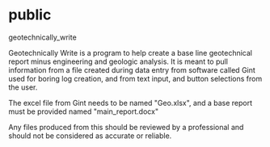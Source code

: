# public
geotechnically_write

Geotechnically Write is a program to help create a base line geotechnical report minus engineering and geologic analysis. It is meant to pull information from a file created during data entry from software called Gint used for boring log creation, and from text input, and button selections from the user. 

The excel file from Gint needs to be named "Geo.xlsx", and a base report must be provided named "main_report.docx"


Any files produced from this should be reviewed by a professional and should not be considered as accurate or reliable.
